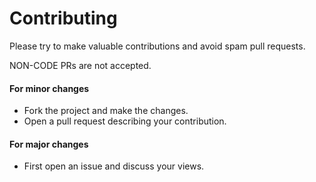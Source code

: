 # Contributing

Please try to make valuable contributions and avoid spam pull requests.

NON-CODE PRs are not accepted.

#### For minor changes
* Fork the project and make the changes.
* Open a pull request describing your contribution.

#### For major changes
* First open an issue and discuss your views.

